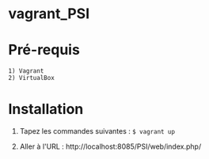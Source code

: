 # vagrant_PSI

Pré-requis
===========
    1) Vagrant
    2) VirtualBox

Installation
=============
   1) Tapez les commandes suivantes :
                ```
                $ vagrant up 
                ```
                
2) Aller à l'URL : http://localhost:8085/PSI/web/index.php/
